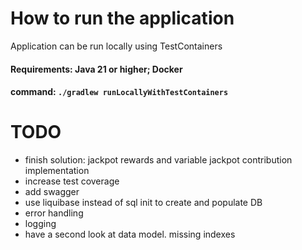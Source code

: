 # How to run the application
Application can be run locally using TestContainers
#### Requirements: Java 21 or higher; Docker
#### command: `./gradlew runLocallyWithTestContainers`

# TODO
- finish solution: jackpot rewards and variable jackpot contribution implementation
- increase test coverage
- add swagger
- use liquibase instead of sql init to create and populate DB
- error handling
- logging
- have a second look at data model. missing indexes 
